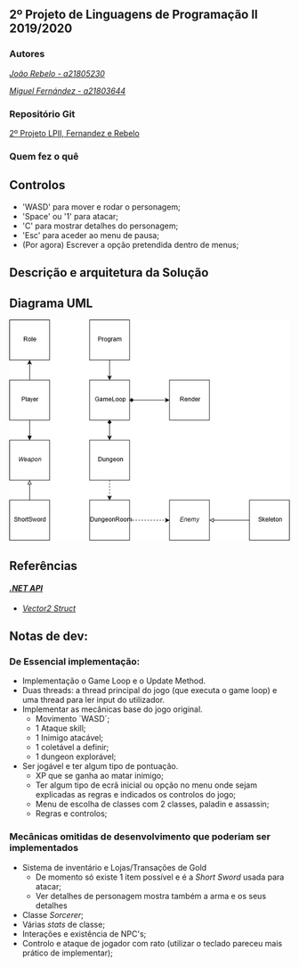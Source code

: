 ## 2º Projeto de Linguagens de Programação II 2019/2020

### Autores

*[João Rebelo - a21805230](https://github.com/JBernardoRebelo)*

*[Miguel Fernández - a21803644](https://github.com/MizuRyujin)*

### Repositório Git

[2º Projeto LPII, Fernandez
 e Rebelo](https://github.com/JBernardoRebelo/Projeto2_LPII_Fernandez_Rebelo)

### Quem fez o quê

## Controlos
- 'WASD' para mover e rodar o personagem;
- 'Space' ou '1' para atacar;
- 'C' para mostrar detalhes do personagem;
- 'Esc' para aceder ao menu de pausa;
- (Por agora) Escrever a opção pretendida dentro de menus;  

## Descrição e arquitetura da Solução

## Diagrama UML

![](DiabloUml.png)

## Referências

#### *[.NET API](https://docs.microsoft.com/en-us/dotnet/api/?view=netcore-2.2)*

- *[Vector2 Struct](https://docs.microsoft.com/en-us/dotnet/api/system.numerics.vector2?view=netframework-4.8)*

## **Notas de dev:**

### **De Essencial implementação:**

- Implementação o Game Loop e o Update Method.
- Duas threads: a thread principal do jogo (que executa o game loop) e uma thread para ler input do utilizador.
- Implementar as mecânicas base do jogo original.
  - Movimento ´WASD´;
  - 1 Ataque skill;
  - 1 Inimigo atacável;
  - 1 coletável a definir;
  - 1 dungeon explorável;
- Ser jogável e ter algum tipo de pontuação.
  - XP que se ganha ao matar inimigo;
  - Ter algum tipo de ecrã inicial ou opção no menu onde sejam explicadas 
  as regras e indicados os controlos do jogo;
  - Menu de escolha de classes com 2 classes, paladin e assassin;
  - Regras e controlos;

### **Mecânicas omitidas de desenvolvimento que poderiam ser implementados**

- Sistema de inventário e Lojas/Transações de Gold
  - De momento só existe 1 item possível e é a _Short Sword_ usada para atacar;
  - Ver detalhes de personagem mostra também a arma e os seus detalhes
- Classe _Sorcerer_;
- Várias _stats_ de classe;
- Interações e existência de NPC's;
- Controlo e ataque de jogador com rato (utilizar o teclado pareceu mais prático de implementar);
